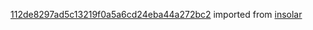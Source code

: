 [112de8297ad5c13219f0a5a6cd24eba44a272bc2](https://github.com/insolar/insolar/commit/112de8297ad5c13219f0a5a6cd24eba44a272bc2) imported from [insolar](https://github.com/insolar/insolar)
